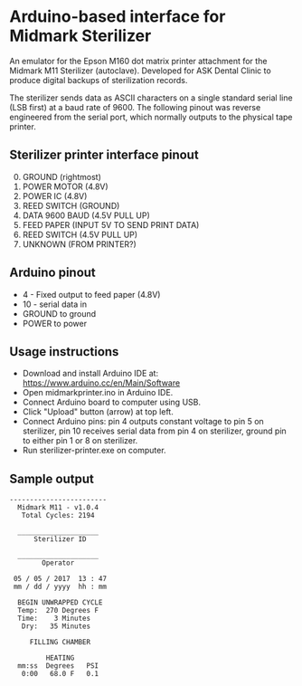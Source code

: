 Arduino-based interface for Midmark Sterilizer
==============================================

An emulator for the Epson M160 dot matrix printer attachment for the Midmark M11 Sterilizer (autoclave). Developed for ASK Dental Clinic to produce digital backups of sterilization records.

The sterilizer sends data as ASCII characters on a single standard serial line (LSB first) at a baud rate of 9600. The following pinout was reverse engineered from the serial port, which normally outputs to the physical tape printer.

Sterilizer printer interface pinout
-----------------------------------
0. GROUND (rightmost)
1. POWER MOTOR (4.8V)
2. POWER IC (4.8V)
3. REED SWITCH (GROUND)
4. DATA 9600 BAUD (4.5V PULL UP)
5. FEED PAPER (INPUT 5V TO SEND PRINT DATA)
6. REED SWITCH (4.5V PULL UP)
7. UNKNOWN (FROM PRINTER?)

Arduino pinout
--------------
* 4 - Fixed output to feed paper (4.8V)
* 10 - serial data in
* GROUND to ground
* POWER to power

Usage instructions
------------------
* Download and install Arduino IDE at: https://www.arduino.cc/en/Main/Software
* Open midmarkprinter.ino in Arduino IDE.
* Connect Arduino board to computer using USB.
* Click "Upload" button (arrow) at top left.
* Connect Arduino pins: pin 4 outputs constant voltage to pin 5 on sterilizer, pin 10 receives serial data from pin 4 on sterilizer, ground pin to either pin 1 or 8 on sterilizer.
* Run sterilizer-printer.exe on computer.

Sample output
-------------
```
------------------------
  Midmark M11 - v1.0.4
   Total Cycles: 2194

  ____________________
      Sterilizer ID

  ____________________
        Operator

 05 / 05 / 2017  13 : 47
 mm / dd / yyyy  hh : mm

  BEGIN UNWRAPPED CYCLE
  Temp:  270 Degrees F
  Time:    3 Minutes
   Dry:   35 Minutes

     FILLING CHAMBER

         HEATING
  mm:ss  Degrees   PSI
   0:00   68.0 F   0.1
```
